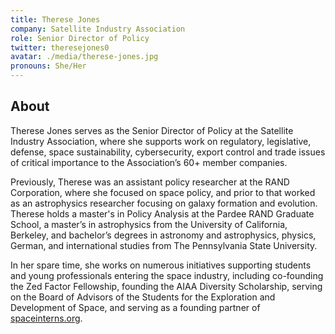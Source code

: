 ```yaml
---
title: Therese Jones
company: Satellite Industry Association
role: Senior Director of Policy
twitter: theresejones0
avatar: ./media/therese-jones.jpg
pronouns: She/Her
---
```

## About

Therese Jones serves as the Senior Director of Policy at the Satellite Industry Association, where she supports work on regulatory, legislative, defense, space sustainability, cybersecurity, export control and trade issues of critical importance to the Association’s 60+ member companies.

Previously, Therese was an assistant policy researcher at the RAND Corporation, where she focused on space policy, and prior to that worked as an astrophysics researcher focusing on galaxy formation and evolution. Therese holds a master's in Policy Analysis at the Pardee RAND Graduate School, a master’s in astrophysics from the University of California, Berkeley, and bachelor’s degrees in astronomy and astrophysics, physics, German, and international studies from The Pennsylvania State University.

In her spare time, she works on numerous initiatives supporting students and young professionals entering the space industry, including co-founding the Zed Factor Fellowship, founding the AIAA Diversity Scholarship, serving on the Board of Advisors of the Students for the Exploration and Development of Space, and serving as a founding partner of [spaceinterns.org](https://www.spaceinterns.org/).

